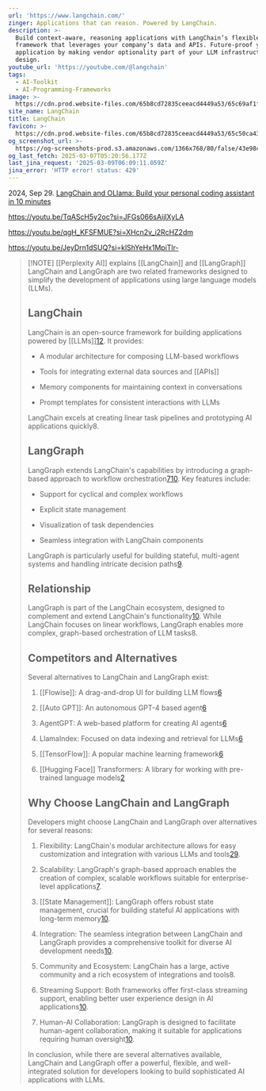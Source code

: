```yaml
---
url: 'https://www.langchain.com/'
zinger: Applications that can reason. Powered by LangChain.
description: >-
  Build context-aware, reasoning applications with LangChain’s flexible
  framework that leverages your company’s data and APIs. Future-proof your
  application by making vendor optionality part of your LLM infrastructure
  design.
youtube_url: 'https://youtube.com/@langchain'
tags:
  - AI-Toolkit
  - AI-Programming-Frameworks
image: >-
  https://cdn.prod.website-files.com/65b8cd72835ceeacd4449a53/65c69af1f3035ff97de2cc38_HomePage-metaImage.jpg
site_name: LangChain
title: LangChain
favicon: >-
  https://cdn.prod.website-files.com/65b8cd72835ceeacd4449a53/65c50ca4352352dd6a747e69_favicon.png
og_screenshot_url: >-
  https://og-screenshots-prod.s3.amazonaws.com/1366x768/80/false/43e98c38a6c67f47395ec5af51c0b1f996afca78784e2679c009ea9c8be70153.jpeg
og_last_fetch: 2025-03-07T05:20:56.177Z
last_jina_request: '2025-03-09T06:09:11.059Z'
jina_error: 'HTTP error! status: 429'
---
```


2024, Sep 29. [LangChain and OLlama: Build your personal coding assistant in 10 minutes](https://youtu.be/fOUng7fMQ1Y?si=zumizOmuEk1H6vyh)

https://youtu.be/TqAScH5y2oc?si=JFGs066sAijlXyLA

https://youtu.be/qgH_KFSFMUE?si=XHcn2v_i2RcHZ2dm

https://youtu.be/JeyDrn1dSUQ?si=klShYeHx1MpiTlr-

> [!NOTE] [[Perplexity AI]] explains [[LangChain]] and [[LangGraph]]
> LangChain and LangGraph are two related frameworks designed to simplify the development of applications using large language models (LLMs).
> 
> ## LangChain
> 
> LangChain is an open-source framework for building applications powered by [[LLMs]][1](https://www.ibm.com/think/topics/langchain)[2](https://aws.amazon.com/what-is/langchain/). It provides:
> 
> - A modular architecture for composing LLM-based workflows
>     
> - Tools for integrating external data sources and [[APIs]]
>     
> - Memory components for maintaining context in conversations
>     
> - Prompt templates for consistent interactions with LLMs
>     
> 
> LangChain excels at creating linear task pipelines and prototyping AI applications quickly8.
> 
> ## LangGraph
> 
> LangGraph extends LangChain's capabilities by introducing a graph-based approach to workflow orchestration[7](https://www.curotec.com/insights/langchain-vs-langgraph-framework-comparison/)[10](https://www.langchain.com/langgraph). Key features include:
> 
> - Support for cyclical and complex workflows
>     
> - Explicit state management
>     
> - Visualization of task dependencies
>     
> - Seamless integration with LangChain components
>     
> 
> LangGraph is particularly useful for building stateful, multi-agent systems and handling intricate decision paths[9](https://www.linkedin.com/pulse/exploring-frontiers-ai-top-5-use-cases-langchain-dileep-kumar-pandiya-hos3e).
> 
> ## Relationship
> 
> LangGraph is part of the LangChain ecosystem, designed to complement and extend LangChain's functionality[10](https://www.langchain.com/langgraph). While LangChain focuses on linear workflows, LangGraph enables more complex, graph-based orchestration of LLM tasks8.
> 
> ## Competitors and Alternatives
> 
> Several alternatives to LangChain and LangGraph exist:
> 
> 1. [[Flowise]]: A drag-and-drop UI for building LLM flows[6](https://blog.apify.com/langchain-alternatives/)
>     
> 2. [[Auto GPT]]: An autonomous GPT-4 based agent[6](https://blog.apify.com/langchain-alternatives/)
>     
> 3. AgentGPT: A web-based platform for creating AI agents[6](https://blog.apify.com/langchain-alternatives/)
>     
> 4. LlamaIndex: Focused on data indexing and retrieval for LLMs[6](https://blog.apify.com/langchain-alternatives/)
>     
> 5. [[TensorFlow]]: A popular machine learning framework[6](https://blog.apify.com/langchain-alternatives/)
>     
> 6. [[Hugging Face]] Transformers: A library for working with pre-trained language models[2](https://aws.amazon.com/what-is/langchain/)
>     
> 
> ## Why Choose LangChain and LangGraph
> 
> Developers might choose LangChain and LangGraph over alternatives for several reasons:
> 
> 1. Flexibility: LangChain's modular architecture allows for easy customization and integration with various LLMs and tools[2](https://aws.amazon.com/what-is/langchain/)[9](https://www.linkedin.com/pulse/exploring-frontiers-ai-top-5-use-cases-langchain-dileep-kumar-pandiya-hos3e).
>     
> 2. Scalability: LangGraph's graph-based approach enables the creation of complex, scalable workflows suitable for enterprise-level applications[7](https://www.curotec.com/insights/langchain-vs-langgraph-framework-comparison/).
>     
> 3. [[State Management]]: LangGraph offers robust state management, crucial for building stateful AI applications with long-term memory[10](https://www.langchain.com/langgraph).
>     
> 4. Integration: The seamless integration between LangChain and LangGraph provides a comprehensive toolkit for diverse AI development needs[10](https://www.langchain.com/langgraph).
>     
> 5. Community and Ecosystem: LangChain has a large, active community and a rich ecosystem of integrations and tools8.
>     
> 6. Streaming Support: Both frameworks offer first-class streaming support, enabling better user experience design in AI applications[10](https://www.langchain.com/langgraph).
>     
> 7. Human-AI Collaboration: LangGraph is designed to facilitate human-agent collaboration, making it suitable for applications requiring human oversight[10](https://www.langchain.com/langgraph).
>     
> 
> In conclusion, while there are several alternatives available, LangChain and LangGraph offer a powerful, flexible, and well-integrated solution for developers looking to build sophisticated AI applications with LLMs.
